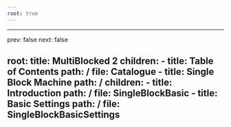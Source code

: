 ```yaml
---
root: true
---
```


---
prev: false
next: false

root:
  title: MultiBlocked 2
  children:
      - title: Table of Contents
        path: /
        file: Catalogue
      - title: Single Block Machine
        path: /
        children:
            - title: Introduction
              path: /
              file: SingleBlockBasic
            - title: Basic Settings
              path: /
              file: SingleBlockBasicSettings
---